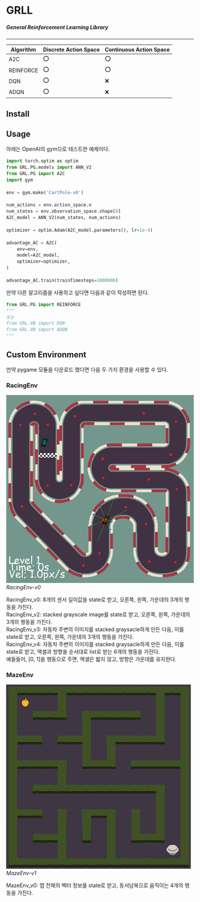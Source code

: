 
# GRLL
##### General Reinforcement Learning Library
---

| **Algorithm** | **Discrete Action Space** | **Continuous Action Space** | 
| ------------- | ------------------------- | --------------------------- |
| A2C | :o: | :o: |
| REINFORCE | :o: | :o: |
| DQN | :o: | :x: |
| ADQN | :o: | :x: |

## Install

## Usage

아래는 OpenAI의 gym으로 테스트한 예제이다.

```python
import torch.optim as optim
from GRL.PG.models import ANN_V2
from GRL.PG import A2C
import gym

env = gym.make('CartPole-v0')

num_actions = env.action_space.n
num_states = env.observation_space.shape[0]
A2C_model = ANN_V2(num_states, num_actions)

optimizer = optim.Adam(A2C_model.parameters(), lr=1e-4)

advantage_AC = A2C(
    env=env,
    model=A2C_model,
    optimizer=optimizer,
)

advantage_AC.train(trainTimesteps=1000000)
```

만약 다른 알고리즘을 사용하고 싶다면 다음과 같이 작성하면 된다.<br/>
```python
from GRL.PG import REINFORCE
"""
또는
from GRL.VB import DQN
from GRL.VB import ADQN
"""
```

## Custom Environment

만약 pygame 모듈을 다운로드 했다면 다음 두 가지 환경을 사용할 수 있다.

### RacingEnv

![](static/RacingEnv.png)<br/>
*RacingEnv-v0*

RacingEnv_v0: 8개의 센서 길이값을 state로 받고, 오른쪽, 왼쪽, 가운데의 3개의 행동을 가진다.<br/>
RacingEnv_v2: stacked grayscale image를 state로 받고, 오른쪽, 왼쪽, 가운데의 3개의 행동을 가진다.<br/>
RacingEnv_v3: 자동차 주변의 이미지를 stacked graysacle하게 만든 다음, 이를 state로 받고, 오른쪽, 왼쪽, 가운데의 3개의 행동을 가진다.<br/>
RacingEnv_v4: 자동차 주변의 이미지를 stacked graysacle하게 만든 다음, 이를 state로 받고, 액셀과 방향을 순서대로 list로 받는 6개의 행동을 가진다.<br/>
예들들어, [0, 1]을 행동으로 주면, 엑샐은 밟지 않고, 방향은 가운데를 유지한다.

### MazeEnv

![](static/MazeEnv.png)<br/>
*MazeEnv-v1*

MazeEnv_v0: 맵 전체의 벡터 정보를 state로 받고, 동서남북으로 움직이는 4개의 행동을 가진다.<br/>
